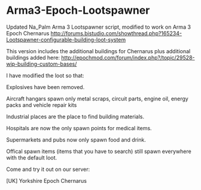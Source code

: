 # Arma3-Epoch-Lootspawner
Updated Na_Palm Arma 3 Lootspawner script, modified to work on Arma 3 Epoch Chernarus
http://forums.bistudio.com/showthread.php?165234-Lootspawner-configurable-building-loot-system

This version includes the additional buildings for Chernarus plus additional buildings added here:
http://epochmod.com/forum/index.php?/topic/29528-wip-building-custom-bases/

I have modified the loot so that:

Explosives have been removed.

Aircraft hangars spawn only metal scraps, circuit parts, engine oil, energy packs and vehicle repair kits

Industrial places are the place to find building materials.

Hospitals are now the only spawn points for medical items.

Supermarkets and pubs now only spawn food and drink.

Offical spawn items (items that you have to search) still spawn everywhere with the default loot.


Come and try it out on our server:

[UK] Yorkshire Epoch Chernarus
